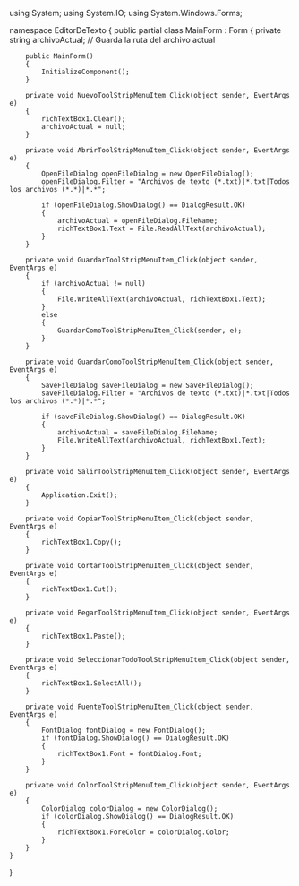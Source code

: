 using System;
using System.IO;
using System.Windows.Forms;

namespace EditorDeTexto
{
    public partial class MainForm : Form
    {
        private string archivoActual; // Guarda la ruta del archivo actual

        public MainForm()
        {
            InitializeComponent();
        }

        private void NuevoToolStripMenuItem_Click(object sender, EventArgs e)
        {
            richTextBox1.Clear();
            archivoActual = null;
        }

        private void AbrirToolStripMenuItem_Click(object sender, EventArgs e)
        {
            OpenFileDialog openFileDialog = new OpenFileDialog();
            openFileDialog.Filter = "Archivos de texto (*.txt)|*.txt|Todos los archivos (*.*)|*.*";

            if (openFileDialog.ShowDialog() == DialogResult.OK)
            {
                archivoActual = openFileDialog.FileName;
                richTextBox1.Text = File.ReadAllText(archivoActual);
            }
        }

        private void GuardarToolStripMenuItem_Click(object sender, EventArgs e)
        {
            if (archivoActual != null)
            {
                File.WriteAllText(archivoActual, richTextBox1.Text);
            }
            else
            {
                GuardarComoToolStripMenuItem_Click(sender, e);
            }
        }

        private void GuardarComoToolStripMenuItem_Click(object sender, EventArgs e)
        {
            SaveFileDialog saveFileDialog = new SaveFileDialog();
            saveFileDialog.Filter = "Archivos de texto (*.txt)|*.txt|Todos los archivos (*.*)|*.*";

            if (saveFileDialog.ShowDialog() == DialogResult.OK)
            {
                archivoActual = saveFileDialog.FileName;
                File.WriteAllText(archivoActual, richTextBox1.Text);
            }
        }

        private void SalirToolStripMenuItem_Click(object sender, EventArgs e)
        {
            Application.Exit();
        }

        private void CopiarToolStripMenuItem_Click(object sender, EventArgs e)
        {
            richTextBox1.Copy();
        }

        private void CortarToolStripMenuItem_Click(object sender, EventArgs e)
        {
            richTextBox1.Cut();
        }

        private void PegarToolStripMenuItem_Click(object sender, EventArgs e)
        {
            richTextBox1.Paste();
        }

        private void SeleccionarTodoToolStripMenuItem_Click(object sender, EventArgs e)
        {
            richTextBox1.SelectAll();
        }

        private void FuenteToolStripMenuItem_Click(object sender, EventArgs e)
        {
            FontDialog fontDialog = new FontDialog();
            if (fontDialog.ShowDialog() == DialogResult.OK)
            {
                richTextBox1.Font = fontDialog.Font;
            }
        }

        private void ColorToolStripMenuItem_Click(object sender, EventArgs e)
        {
            ColorDialog colorDialog = new ColorDialog();
            if (colorDialog.ShowDialog() == DialogResult.OK)
            {
                richTextBox1.ForeColor = colorDialog.Color;
            }
        }
    }
}

